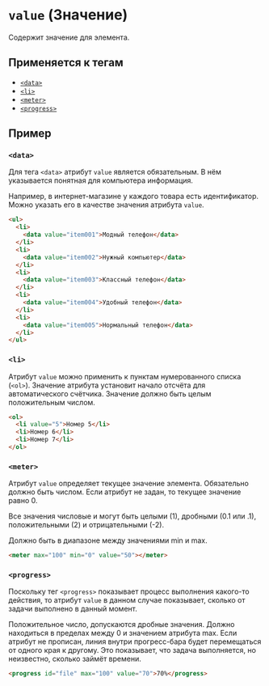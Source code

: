 # `value` (Значение)

Содержит значение для элемента.

## Применяется к тегам

- [`<data>`](<../TAGS INLINE/data (МАШИННЫЕ ДАННЫЕ).md>)
- [`<li>`](<../TAGS BLOCK/li (ЭЛЕМЕНТ СПИСКА ДЛЯ UL, OL).md>)
- [`<meter>`](<../TAGS UI/meter (СТАТИЧЕСКИЙ ПРОГРЕСС-БАР).md>)
- [`<progress>`](<../TAGS UI/progress (ДИНАМИЧЕСКИЙ ПРОГРЕСС-БАР).md>)

## Пример

### `<data>`

Для тега `<data>` атрибут `value` является обязательным. В нём указывается понятная для компьютера информация.

Например, в интернет-магазине у каждого товара есть идентификатор. Можно указать его в качестве значения атрибута `value`.

```html
<ul>
  <li>
    <data value="item001">Модный телефон</data>
  </li>
  <li>
    <data value="item002">Нужный компьютер</data>
  </li>
  <li>
    <data value="item003">Классный телефон</data>
  </li>
  <li>
    <data value="item004">Удобный телефон</data>
  </li>
  <li>
    <data value="item005">Нормальный телефон</data>
  </li>
</ul>
```

### `<li>`

Атрибут `value` можно применить к пунктам нумерованного списка (`<ol>`). Значение атрибута установит начало отсчёта для автоматического счётчика. Значение должно быть целым положительным числом.

```html
<ol>
  <li value="5">Номер 5</li>
  <li>Номер 6</li>
  <li>Номер 7</li>
</ol>
```

### `<meter>`

Атрибут `value` определяет текущее значение элемента. Обязательно должно быть числом. Если атрибут не задан, то текущее значение равно 0.

Все значения числовые и могут быть целыми (1), дробными (0.1 или .1), положительными (2) и отрицательными (-2).

Должно быть в диапазоне между значениями min и max.

```html
<meter max="100" min="0" value="50"></meter>
```

### `<progress>`

Поскольку тег `<progress>` показывает процесс выполнения какого-то действия, то атрибут `value` в данном случае показывает, сколько от задачи выполнено в данный момент.

Положительное число, допускаются дробные значения. Должно находиться в пределах между 0 и значением атрибута max. Если атрибут не прописан, линия внутри прогресс-бара будет перемещаться от одного края к другому. Это показывает, что задача выполняется, но неизвестно, сколько займёт времени.

```html
<progress id="file" max="100" value="70">70%</progress>
```
